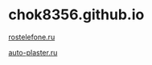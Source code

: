 # chok8356.github.io


[rostelefone.ru](https://chok8356.github.io/rostelefon/)


[auto-plaster.ru](https://chok8356.github.io/auto-plaster/)
